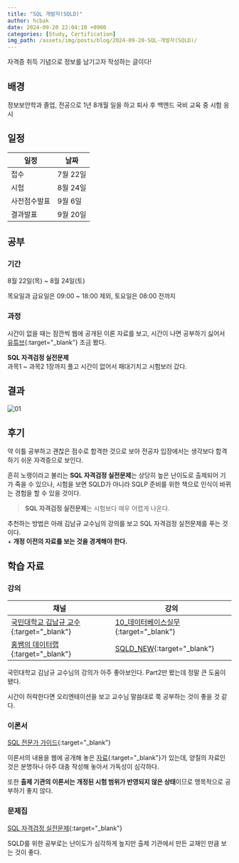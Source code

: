```yaml
---
title: "SQL 개발자(SQLD)"
author: hcbak
date: 2024-09-20 22:04:10 +0900
categories: [Study, Certification]
img_path: /assets/img/posts/blog/2024-09-20-SQL-개발자(SQLD)/
---
```


자격증 취득 기념으로 정보를 남기고자 작성하는 글이다!

## 배경
정보보안학과 졸업, 전공으로 1년 8개월 일을 하고 퇴사 후 백엔드 국비 교육 중 시험 응시

## 일정

|일정|날짜|
|-|-|
|접수|7월 22일|
|시험|8월 24일|
|사전점수발표|9월 6일|
|결과발표|9월 20일|

## 공부
### 기간
8월 22일(목) ~ 8월 24일(토)

목요일과 금요일은 09:00 ~ 18:00 제외, 토요일은 08:00 전까지

### 과정
시간이 없을 때는 잠깐씩 웹에 공개된 이론 자료를 보고, 시간이 나면 공부하기 싫어서 [유튜브](https://youtu.be/TThEOiEbok0){:target="_blank"} 조금 봤다.

**SQL 자격검정 실전문제**  
과목1 ~ 과목2 1장까지 풀고 시간이 없어서 패대기치고 시험보러 갔다.

## 결과
![01](01_시험결과.png)

## 후기
약 이틀 공부하고 괜찮은 점수로 합격한 것으로 보아 전공자 입장에서는 생각보다 합격하기 쉬운 자격증으로 보인다.

흔히 노랭이라고 불리는 **SQL 자격검정 실전문제**는 상당히 높은 난이도로 출제되어 기가 죽을 수 있으나, 시험을 보면 SQLD가 아니라 SQLP 준비를 위한 책으로 인식이 바뀌는 경험을 할 수 있을 것이다.

> **SQL 자격검정 실전문제**는 시험보다 매우 어렵게 나온다.

추천하는 방법은 아래 김남규 교수님의 강의를 보고 SQL 자격검정 실전문제를 푸는 것이다.  
\+ **개정 이전의 자료를 보는 것을 경계해야 한다.**

## 학습 자료
### 강의

|채널|강의|
|-|-|
|[국민대학교 김남규 교수](https://www.youtube.com/@ProfNKim){:target="_blank"}|[10_데이터베이스실무](https://youtube.com/playlist?list=PLg_wJlcMiuKtGdlIaAZ0rOPPQuTDENnEQ){:target="_blank"}|
|[홍쌤의 데이터랩](https://www.youtube.com/@hdatalab){:target="_blank"}|[SQLD_NEW](https://www.youtube.com/playlist?list=PLbflMVhwy2jOoDIm7kVgt1_sYDJm_oBaD){:target="_blank"}|

국민대학교 김남규 교수님의 강의가 아주 좋아보인다. Part2만 봤는데 정말 큰 도움이 됐다.

시간이 허락한다면 오리엔테이션을 보고 교수님 말씀대로 쭉 공부하는 것이 좋을 것 같다.

### 이론서
[SQL 전문가 가이드](https://www.aladin.co.kr/shop/wproduct.aspx?ItemId=243085291){:target="_blank"}

이론서의 내용을 웹에 공개해 놓은 [자료](https://www.kdata.or.kr/kr/board/dataonair_data/boardList.do?pageIndex=4&bbsIdx=&searchCfgCatePc=&searchCondition=bbsTitle&searchKeyword=%28SQL%29){:target="_blank"}가 있는데, 양질의 자료인 것은 분명하나 아주 대충 작성해 놓아서 가독성이 심각하다.

또한 **출제 기관의 이론서는 개정된 시험 범위가 반영되지 않은 상태**이므로 맹목적으로 공부하기 좋지 않다.

### 문제집
[SQL 자격검정 실전문제](https://www.aladin.co.kr/shop/wproduct.aspx?ItemId=332583104){:target="_blank"}

SQLD를 위한 공부로는 난이도가 심각하게 높지만 출제 기관에서 만든 교재인 만큼 보는 것이 좋다.
